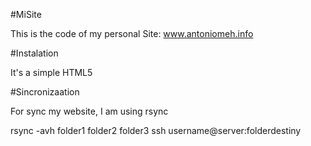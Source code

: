 #MiSite

This is the code of my personal Site: www.antoniomeh.info

#Instalation

It's a simple HTML5

#Sincronizaation

For sync my website, I am using rsync

rsync -avh folder1 folder2 folder3 ssh username@server:folderdestiny


